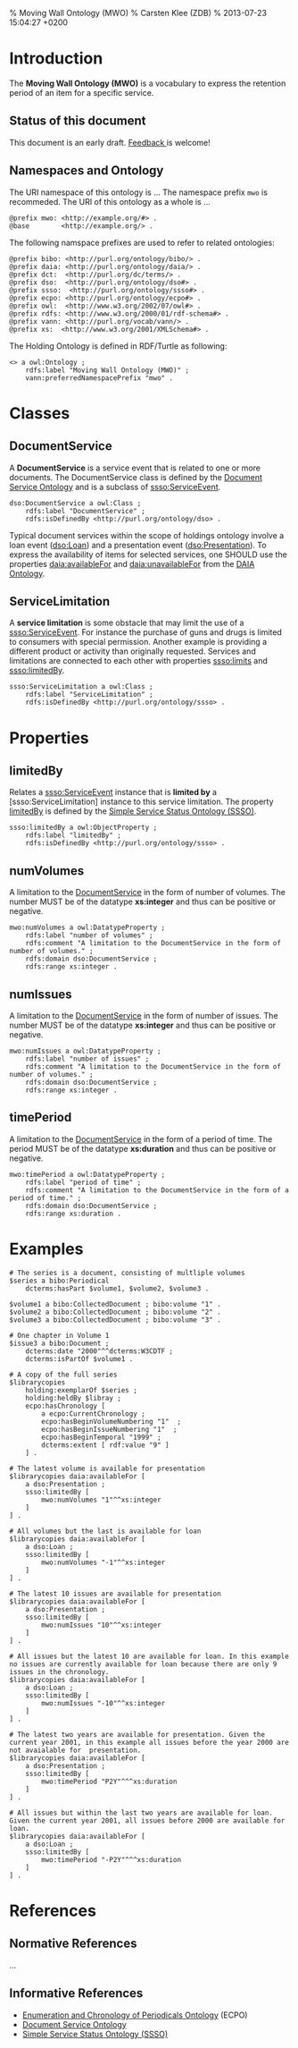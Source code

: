 % Moving Wall Ontology (MWO)
% Carsten Klee (ZDB)
% 2013-07-23 15:04:27 +0200

# Introduction

The **Moving Wall Ontology (MWO)** is a vocabulary to express the retention period of an item for a specific service.

## Status of this document

This document is an early draft. [ Feedback ](https://github.com/cklee/movingwall/issues) is welcome!

## Namespaces and Ontology

The URI namespace of this ontology is ... The namespace prefix `mwo` is recommeded.
The URI of this ontology as a whole is ...

    @prefix mwo: <http://example.org/#> .
    @base        <http://example.org/> .

The following namspace prefixes are used to refer to related ontologies:

    @prefix bibo: <http://purl.org/ontology/bibo/> .
    @prefix daia: <http://purl.org/ontology/daia/> .
    @prefix dct:  <http://purl.org/dc/terms/> .
    @prefix dso:  <http://purl.org/ontology/dso#> .
    @prefix ssso:  <http://purl.org/ontology/ssso#> .
    @prefix ecpo: <http://purl.org/ontology/ecpo#> .
    @prefix owl:  <http://www.w3.org/2002/07/owl#> .
    @prefix rdfs: <http://www.w3.org/2000/01/rdf-schema#> .
    @prefix vann: <http://purl.org/vocab/vann/> .
	@prefix xs:  <http://www.w3.org/2001/XMLSchema#> .

The Holding Ontology is defined in RDF/Turtle as following:

    <> a owl:Ontology ;
        rdfs:label "Moving Wall Ontology (MWO)" ;
        vann:preferredNamespacePrefix "mwo" .

# Classes

## DocumentService

[DocumentService]: #documentservice

A **DocumentService** is a service event that is related to one or more documents. The DocumentService class is defined by the [Document Service Ontology] and is a subclass of [ssso:ServiceEvent].

    dso:DocumentService a owl:Class ;
        rdfs:label "DocumentService" ;
        rdfs:isDefinedBy <http://purl.org/ontology/dso> .

Typical document services within the scope of holdings ontology involve a loan event ([dso:Loan]) and a presentation event ([dso:Presentation]). 
To express the availability of items for selected services, one SHOULD use the properties [daia:availableFor] and [daia:unavailableFor] from the [DAIA Ontology].

[daia:availableFor]: http://purl.org/ontology/daia/availableFor 
[daia:availableOf]: http://purl.org/ontology/daia/availableOf 
[daia:unavailableFor]: http://purl.org/ontology/daia/unavailableFor 
[daia:unavailableOf]: http://purl.org/ontology/daia/unavailableOf 

[dso:Loan]: http://purl.org/ontology/dso#Loan
[dso:Presentation]: http://purl.org/ontology/dso#Presentation

## ServiceLimitation

[ServiceLimitation]: #servicelimitation

A **service limitation** is some obstacle that may limit the use of a
[ssso:ServiceEvent]. For instance the purchase of guns and drugs is limited to
consumers with special permission. Another example is providing a different
product or activity than originally requested. Services and limitations are
connected to each other with properties [ssso:limits] and [ssso:limitedBy].

    ssso:ServiceLimitation a owl:Class ;
        rdfs:label "ServiceLimitation" ;
        rdfs:isDefinedBy <http://purl.org/ontology/ssso> .
		
[ssso:limits]: http://purl.org/ontology/ssso#limits 
[ssso:limitedBy]: http://purl.org/ontology/ssso#limitedBy
[ssso:ServiceEvent]: http://purl.org/ontology/ssso#ServiceEvent


# Properties

## limitedBy

[limitedBy]: #limitedBy

Relates a [ssso:ServiceEvent] instance that is **limited by** a [ssso:ServiceLimitation]
instance to this service limitation. The property [limitedBy] is defined by the [Simple Service Status Ontology (SSSO)].

    ssso:limitedBy a owl:ObjectProperty ;
        rdfs:label "limitedBy" ;
        rdfs:isDefinedBy <http://purl.org/ontology/ssso> .

## numVolumes

[numVolumes]: #numvolumes

A limitation to the [DocumentService] in the form of number of volumes. The number MUST be of the datatype **xs:integer** and thus can be positive or negative.

	mwo:numVolumes a owl:DatatypeProperty ;
		rdfs:label "number of volumes" ;
		rdfs:comment "A limitation to the DocumentService in the form of number of volumes." ;
		rdfs:domain dso:DocumentService ;
		rdfs:range xs:integer .

## numIssues

[numIssues]: #issues

A limitation to the [DocumentService] in the form of number of issues. The number MUST be of the datatype **xs:integer** and thus can be positive or negative.

	mwo:numIssues a owl:DatatypeProperty ;
		rdfs:label "number of issues" ;
		rdfs:comment "A limitation to the DocumentService in the form of number of volumes." ;
		rdfs:domain dso:DocumentService ;
		rdfs:range xs:integer .

## timePeriod

[timePeriod]: #timePeriod

A limitation to the [DocumentService] in the form of a period of time. The period MUST be of the datatype **xs:duration** and thus can be positive or negative.

	mwo:timePeriod a owl:DatatypeProperty ;
		rdfs:label "period of time" ;
		rdfs:comment "A limitation to the DocumentService in the form of a period of time." ;
		rdfs:domain dso:DocumentService ;
		rdfs:range xs:duration .


# Examples

``` {.example}
# The series is a document, consisting of multliple volumes
$series a bibo:Periodical 
    dcterms:hasPart $volume1, $volume2, $volume3 .

$volume1 a bibo:CollectedDocument ; bibo:volume "1" .
$volume2 a bibo:CollectedDocument ; bibo:volume "2" .
$volume3 a bibo:CollectedDocument ; bibo:volume "3" .

# One chapter in Volume 1
$issue3 a bibo:Document ;
	dcterms:date "2000"^^dcterms:W3CDTF ;
    dcterms:isPartOf $volume1 .

# A copy of the full series
$librarycopies 
    holding:exemplarOf $series ;
    holding:heldBy $libray ;
    ecpo:hasChronology [
        a ecpo:CurrentChronology ;
        ecpo:hasBeginVolumeNumbering "1"  ;
        ecpo:hasBeginIssueNumbering "1"  ;
		ecpo:hasBeginTemporal "1999" ;
		dcterms:extent [ rdf:value "9" ]	
    ] .
	
# The latest volume is available for presentation 
$librarycopies daia:availableFor [
	a dso:Presentation ;
	ssso:limitedBy [
		mwo:numVolumes "1"^^xs:integer
	]
] .

# All volumes but the last is available for loan 
$librarycopies daia:availableFor [
	a dso:Loan ;
	ssso:limitedBy [
		mwo:numVolumes "-1"^^xs:integer
	]
] .

# The latest 10 issues are available for presentation
$librarycopies daia:availableFor [
	a dso:Presentation ;
	ssso:limitedBy [
		mwo:numIssues "10"^^xs:integer
	]
] .

# All issues but the latest 10 are available for loan. In this example no issues are currently available for loan because there are only 9 issues in the chronology.
$librarycopies daia:availableFor [
	a dso:Loan ;
	ssso:limitedBy [
		mwo:numIssues "-10"^^xs:integer
	]
] .

# The latest two years are available for presentation. Given the current year 2001, in this example all issues before the year 2000 are not avaialable for  presentation. 
$librarycopies daia:availableFor [
	a dso:Presentation ;
	ssso:limitedBy [
		mwo:timePeriod "P2Y"^^^xs:duration
	]
] .

# All issues but within the last two years are available for loan. Given the current year 2001, all issues before 2000 are available for loan.
$librarycopies daia:availableFor [
	a dso:Loan ;
	ssso:limitedBy [
		mwo:timePeriod "-P2Y"^^^xs:duration
	]
] .

```

# References

## Normative References

...

## Informative References

* [Enumeration and Chronology of Periodicals Ontology] (ECPO)
* [Document Service Ontology]
* [Simple Service Status Ontology (SSSO)]

[Document Service Ontology]: http://purl.org/ontology/dso
[DAIA Ontology]: http://purl.org/ontology/daia
[Enumeration and Chronology of Periodicals Ontology]: http://purl.org/ontology/ecpo
[Simple Service Status Ontology (SSSO)]: http://purl.org/ontology/ssso



